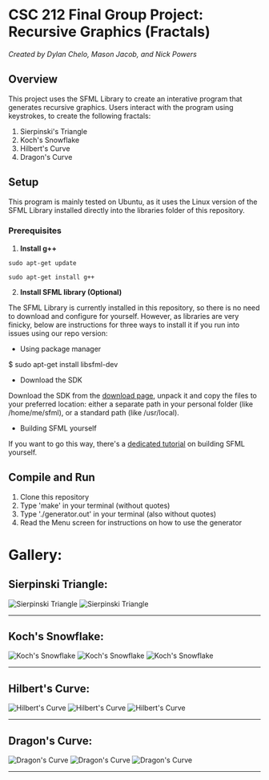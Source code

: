 # CSC 212 Final Group Project: Recursive Graphics (Fractals)
*Created by Dylan Chelo, Mason Jacob, and Nick Powers*

## Overview
This project uses the SFML Library to create an interative program that generates recursive graphics. Users interact with the program using keystrokes, to create the following fractals:
1. Sierpinski's Triangle
2. Koch's Snowflake
3. Hilbert's Curve
4. Dragon's Curve

## Setup

This program is mainly tested on Ubuntu, as it uses the Linux version of the SFML Library installed directly into the libraries folder of this repository.

### Prerequisites

1. **Install g++**

` sudo apt-get update `

` sudo apt-get install g++ `

2.  **Install SFML library (Optional)**

The SFML Library is currently installed in this repository, so there is no need to download and configure for yourself. However, as libraries are very finicky, below are instructions for three ways to install it if you run into issues using our repo version:

* Using package manager

$ sudo apt-get install libsfml-dev

* Download the SDK

Download the SDK from the [download page](https://www.sfml-dev.org/download.php), unpack it and copy the files to your preferred location: either a separate path in your personal folder (like /home/me/sfml), or a standard path (like /usr/local).

* Building SFML yourself

If you want to go this way, there's a [dedicated tutorial](https://www.sfml-dev.org/tutorials/2.0/compile-with-cmake.php) on building SFML yourself.

## Compile and Run
1. Clone this repository
3. Type 'make' in your terminal (without quotes)
4. Type './generator.out' in your terminal (also without quotes)
5. Read the Menu screen for instructions on how to use the generator

# Gallery:
## Sierpinski Triangle:

![Sierpinski Triangle](Resources/Images/SierpinskiTriangle1.jpg)
![Sierpinski Triangle](Resources/Images/SierpinskiTriangle2.jpg)

------------------------------------------------------------
## Koch's Snowflake:

![Koch's Snowflake](Resources/Images/KochSnowflake1.jpg)
![Koch's Snowflake](Resources/Images/KochSnowflake2.jpg)
![Koch's Snowflake](Resources/Images/KochSnowflake3.jpg)

------------------------------------------------------------
## Hilbert's Curve:

![Hilbert's Curve](Resources/Images/HilbertCurve1.jpg)
![Hilbert's Curve](Resources/Images/HilbertCurve2.jpg)
![Hilbert's Curve](Resources/Images/HilbertCurve3.jpg)

------------------------------------------------------------
## Dragon's Curve:

![Dragon's Curve](Resources/Images/DragonCurve1.jpg)
![Dragon's Curve](Resources/Images/DragonCurve2.jpg)
![Dragon's Curve](Resources/Images/DragonCurve3.jpg)

------------------------------------------------------------
